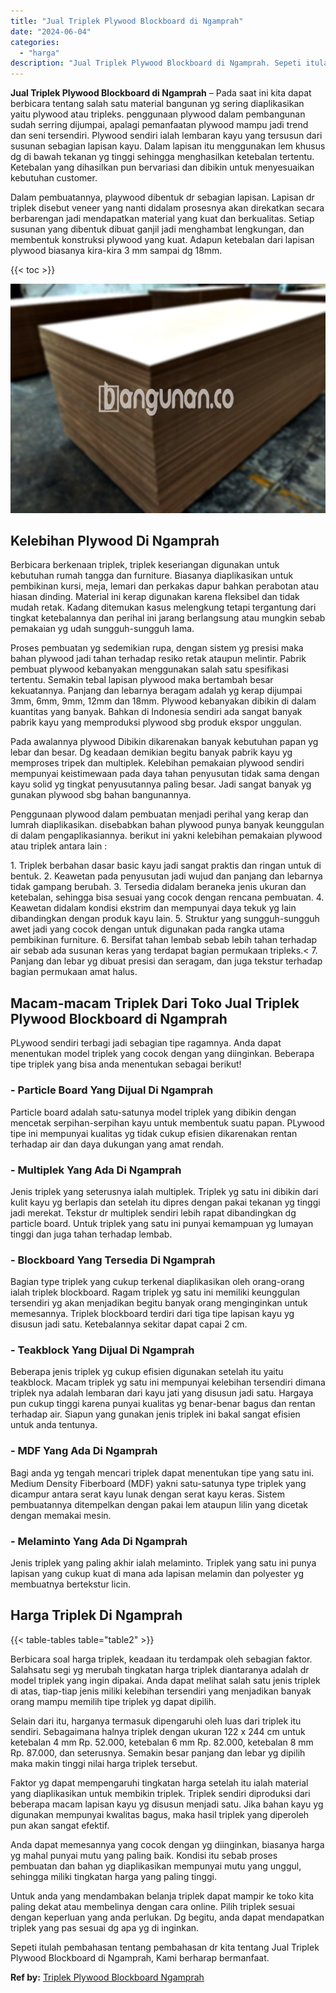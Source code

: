 ```yaml
---
title: "Jual Triplek Plywood Blockboard di Ngamprah"
date: "2024-06-04"
categories: 
  - "harga"
description: "Jual Triplek Plywood Blockboard di Ngamprah. Sepeti itulah pembahasan tentang pembahasan dr kita tentang Jual Triplek Plywood Blockboard di Ngamprah, Kami be..."
---
```


**Jual Triplek Plywood Blockboard di Ngamprah** – Pada saat ini kita dapat berbicara tentang salah satu material bangunan yg sering diaplikasikan yaitu plywood atau tripleks. penggunaan plywood dalam pembangunan sudah serring dijumpai, apalagi pemanfaatan plywood mampu jadi trend dan seni tersendiri. Plywood sendiri ialah lembaran kayu yang tersusun dari susunan sebagian lapisan kayu. Dalam lapisan itu menggunakan lem khusus dg di bawah tekanan yg tinggi sehingga menghasilkan ketebalan tertentu. Ketebalan yang dihasilkan pun bervariasi dan dibikin untuk menyesuaikan kebutuhan customer.

Dalam pembuatannya, playwood dibentuk dr sebagian lapisan. Lapisan dr triplek disebut veneer yang nanti didalam prosesnya akan direkatkan secara berbarengan jadi mendapatkan material yang kuat dan berkualitas. Setiap susunan yang dibentuk dibuat ganjil jadi menghambat lengkungan, dan membentuk konstruksi plywood yang kuat. Adapun ketebalan dari lapisan plywood biasanya kira-kira 3 mm sampai dg 18mm.

{{< toc >}}

![Jual Triplek Plywood Blockboard di Ngamprah](/images/jual-triplek-murah-41.png)

## Kelebihan Plywood Di Ngamprah

Berbicara berkenaan triplek, triplek keseriangan digunakan untuk kebutuhan rumah tangga dan furniture. Biasanya diaplikasikan untuk pembikinan kursi, meja, lemari dan perkakas dapur bahkan perabotan atau hiasan dinding. Material ini kerap digunakan karena fleksibel dan tidak mudah retak. Kadang ditemukan kasus melengkung tetapi tergantung dari tingkat ketebalannya dan perihal ini jarang berlangsung atau mungkin sebab pemakaian yg udah sungguh-sungguh lama.

Proses pembuatan yg sedemikian rupa, dengan sistem yg presisi maka bahan plywood jadi tahan terhadap resiko retak ataupun melintir. Pabrik pembuat plywood kebanyakan menggunakan salah satu spesifikasi tertentu. Semakin tebal lapisan plywood maka bertambah besar kekuatannya. Panjang dan lebarnya beragam adalah yg kerap dijumpai 3mm, 6mm, 9mm, 12mm dan 18mm. Plywood kebanyakan dibikin di dalam kuantitas yang banyak. Bahkan di Indonesia sendiri ada sangat banyak pabrik kayu yang memproduksi plywood sbg produk ekspor unggulan.

Pada awalannya plywood Dibikin dikarenakan banyak kebutuhan papan yg lebar dan besar. Dg keadaan demikian begitu banyak pabrik kayu yg memproses tripek dan multiplek. Kelebihan pemakaian plywood sendiri mempunyai keistimewaan pada daya tahan penyusutan tidak sama dengan kayu solid yg tingkat penyusutannya paling besar. Jadi sangat banyak yg gunakan plywood sbg bahan bangunannya.

Penggunaan plywood dalam pembuatan menjadi perihal yang kerap dan lumrah diaplikasikan. disebabkan bahan plywood punya banyak keunggulan di dalam pengaplikasiannya. berikut ini yakni kelebihan pemakaian plywood atau triplek antara lain :

1\. Triplek berbahan dasar basic kayu jadi sangat praktis dan ringan untuk di bentuk. 2. Keawetan pada penyusutan jadi wujud dan panjang dan lebarnya tidak gampang berubah. 3. Tersedia didalam beraneka jenis ukuran dan ketebalan, sehingga bisa sesuai yang cocok dengan rencana pembuatan. 4. Keawetan didalam kondisi ekstrim dan mempunyai daya tekuk yg lain dibandingkan dengan produk kayu lain. 5. Struktur yang sungguh-sungguh awet jadi yang cocok dengan untuk digunakan pada rangka utama pembikinan furniture. 6. Bersifat tahan lembab sebab lebih tahan terhadap air sebab ada susunan keras yang terdapat bagian permukaan tripleks.< 7. Panjang dan lebar yg dibuat presisi dan seragam, dan juga tekstur terhadap bagian permukaan amat halus.

## Macam-macam Triplek Dari Toko Jual Triplek Plywood Blockboard di Ngamprah

PLywood sendiri terbagi jadi sebagian tipe ragamnya. Anda dapat menentukan model triplek yang cocok dengan yang diinginkan. Beberapa tipe triplek yang bisa anda menentukan sebagai berikut!

### \- Particle Board Yang Dijual Di Ngamprah

Particle board adalah satu-satunya model triplek yang dibikin dengan mencetak serpihan-serpihan kayu untuk membentuk suatu papan. PLywood tipe ini mempunyai kualitas yg tidak cukup efisien dikarenakan rentan terhadap air dan daya dukungan yang amat rendah.

### \- Multiplek Yang Ada Di Ngamprah

Jenis triplek yang seterusnya ialah multiplek. Triplek yg satu ini dibikin dari kulit kayu yg berlapis dan setelah itu dipres dengan pakai tekanan yg tinggi jadi merekat. Tekstur dr multiplek sendiri lebih rapat dibandingkan dg particle board. Untuk triplek yang satu ini punyai kemampuan yg lumayan tinggi dan juga tahan terhadap lembab.

### \- Blockboard Yang Tersedia Di Ngamprah

Bagian type triplek yang cukup terkenal diaplikasikan oleh orang-orang ialah triplek blockboard. Ragam triplek yg satu ini memiliki keunggulan tersendiri yg akan menjadikan begitu banyak orang menginginkan untuk memesannya. Triplek blockboard terdiri dari tiga tipe lapisan kayu yg disusun jadi satu. Ketebalannya sekitar dapat capai 2 cm.

### \- Teakblock Yang Dijual Di Ngamprah

Beberapa jenis triplek yg cukup efisien digunakan setelah itu yaitu teakblock. Macam triplek yg satu ini mempunyai kelebihan tersendiri dimana triplek nya adalah lembaran dari kayu jati yang disusun jadi satu. Hargaya pun cukup tinggi karena punyai kualitas yg benar-benar bagus dan rentan terhadap air. Siapun yang gunakan jenis triplek ini bakal sangat efisien untuk anda tentunya.

### \- MDF Yang Ada Di Ngamprah

Bagi anda yg tengah mencari triplek dapat menentukan tipe yang satu ini. Medium Density Fiberboard (MDF) yakni satu-satunya type triplek yang dicampur antara serat kayu lunak dengan serat kayu keras. Sistem pembuatannya ditempelkan dengan pakai lem ataupun lilin yang dicetak dengan memakai mesin.

### \- Melaminto Yang Ada Di Ngamprah

Jenis triplek yang paling akhir ialah melaminto. Triplek yang satu ini punya lapisan yang cukup kuat di mana ada lapisan melamin dan polyester yg membuatnya bertekstur licin.

## Harga Triplek Di Ngamprah

{{< table-tables table="table2" >}}

Berbicara soal harga triplek, keadaan itu terdampak oleh sebagian faktor. Salahsatu segi yg merubah tingkatan harga triplek diantaranya adalah dr model triplek yang ingin dipakai. Anda dapat melihat salah satu jenis triplek di atas, tiap-tiap jenis miliki kelebihan tersendiri yang menjadikan banyak orang mampu memilih tipe triplek yg dapat dipilih.

Selain dari itu, harganya termasuk dipengaruhi oleh luas dari triplek itu sendiri. Sebagaimana halnya triplek dengan ukuran 122 x 244 cm untuk ketebalan 4 mm Rp. 52.000, ketebalan 6 mm Rp. 82.000, ketebalan 8 mm Rp. 87.000, dan seterusnya. Semakin besar panjang dan lebar yg dipilih maka makin tinggi nilai harga triplek tersebut.

Faktor yg dapat mempengaruhi tingkatan harga setelah itu ialah material yang diaplikasikan untuk membikin triplek. Triplek sendiri diproduksi dari beberapa macam lapisan kayu yg disusun menjadi satu. Jika bahan kayu yg digunakan mempunyai kwalitas bagus, maka hasil triplek yang diperoleh pun akan sangat efektif.

Anda dapat memesannya yang cocok dengan yg diinginkan, biasanya harga yg mahal punyai mutu yang paling baik. Kondisi itu sebab proses pembuatan dan bahan yg diaplikasikan mempunyai mutu yang unggul, sehingga miliki tingkatan harga yang paling tinggi.

Untuk anda yang mendambakan belanja triplek dapat mampir ke toko kita paling dekat atau membelinya dengan cara online. Pilih triplek sesuai dengan keperluan yang anda perlukan. Dg begitu, anda dapat mendapatkan triplek yang pas sesuai dg apa yg di inginkan.

Sepeti itulah pembahasan tentang pembahasan dr kita tentang Jual Triplek Plywood Blockboard di Ngamprah, Kami berharap bermanfaat.

**Ref by:** [Triplek Plywood Blockboard Ngamprah](https://id.wikipedia.org/wiki/Triplek)
